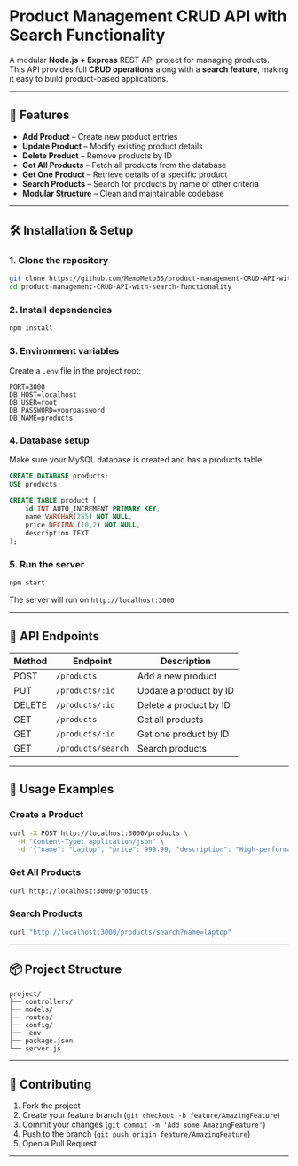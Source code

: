 # Product Management CRUD API with Search Functionality

A modular **Node.js + Express** REST API project for managing products.  
This API provides full **CRUD operations** along with a **search feature**, making it easy to build product-based applications.

---

## 🚀 Features

- **Add Product** – Create new product entries
- **Update Product** – Modify existing product details
- **Delete Product** – Remove products by ID
- **Get All Products** – Fetch all products from the database
- **Get One Product** – Retrieve details of a specific product
- **Search Products** – Search for products by name or other criteria
- **Modular Structure** – Clean and maintainable codebase

---

## 🛠️ Installation & Setup

### 1. Clone the repository

```bash
git clone https://github.com/MemoMeto35/product-management-CRUD-API-with-search-functionality.git
cd product-management-CRUD-API-with-search-functionality
```

### 2. Install dependencies

```bash
npm install
```

### 3. Environment variables

Create a `.env` file in the project root:

```env
PORT=3000
DB_HOST=localhost
DB_USER=root
DB_PASSWORD=yourpassword
DB_NAME=products
```

### 4. Database setup

Make sure your MySQL database is created and has a products table:

```sql
CREATE DATABASE products;
USE products;

CREATE TABLE product (
    id INT AUTO_INCREMENT PRIMARY KEY,
    name VARCHAR(255) NOT NULL,
    price DECIMAL(10,2) NOT NULL,
    description TEXT
);
```

### 5. Run the server

```bash
npm start
```

The server will run on `http://localhost:3000`

---

## 📡 API Endpoints

| Method | Endpoint | Description |
|--------|----------|-------------|
| POST | `/products` | Add a new product |
| PUT | `/products/:id` | Update a product by ID |
| DELETE | `/products/:id` | Delete a product by ID |
| GET | `/products` | Get all products |
| GET | `/products/:id` | Get one product by ID |
| GET | `/products/search` | Search products |

---

## 🎯 Usage Examples

### Create a Product
```bash
curl -X POST http://localhost:3000/products \
  -H "Content-Type: application/json" \
  -d '{"name": "Laptop", "price": 999.99, "description": "High-performance laptop"}'
```

### Get All Products
```bash
curl http://localhost:3000/products
```

### Search Products
```bash
curl "http://localhost:3000/products/search?name=laptop"
```

---

## 📦 Project Structure

```
project/
├── controllers/
├── models/
├── routes/
├── config/
├── .env
├── package.json
└── server.js
```

---

## 🤝 Contributing

1. Fork the project
2. Create your feature branch (`git checkout -b feature/AmazingFeature`)
3. Commit your changes (`git commit -m 'Add some AmazingFeature'`)
4. Push to the branch (`git push origin feature/AmazingFeature`)
5. Open a Pull Request

---
